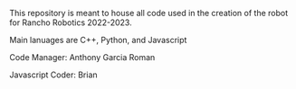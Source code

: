 This repository is meant to house all code used in the creation of the robot for Rancho Robotics 2022-2023.

Main lanuages are C++, Python, and Javascript

Code Manager: Anthony Garcia Roman

Javascript Coder: Brian
